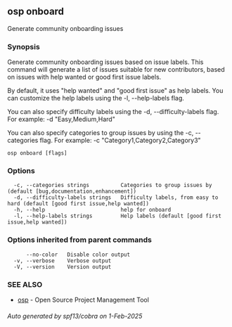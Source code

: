 ## osp onboard

Generate community onboarding issues

### Synopsis

Generate community onboarding issues based on issue labels.
This command will generate a list of issues suitable for new contributors,
based on issues with help wanted or good first issue labels.

By default, it uses "help wanted" and "good first issue" as help labels.
You can customize the help labels using the -l, --help-labels flag.

You can also specify difficulty labels using the -d, --difficulty-labels flag.
For example: -d "Easy,Medium,Hard"

You can also specify categories to group issues by using the -c, --categories flag.
For example: -c "Category1,Category2,Category3"

```
osp onboard [flags]
```

### Options

```
  -c, --categories strings          Categories to group issues by (default [bug,documentation,enhancement])
  -d, --difficulty-labels strings   Difficulty labels, from easy to hard (default [good first issue,help wanted])
  -h, --help                        help for onboard
  -l, --help-labels strings         Help labels (default [good first issue,help wanted])
```

### Options inherited from parent commands

```
      --no-color   Disable color output
  -v, --verbose    Verbose output
  -V, --version    Version output
```

### SEE ALSO

* [osp](osp.md)	 - Open Source Project Management Tool

###### Auto generated by spf13/cobra on 1-Feb-2025
